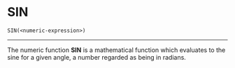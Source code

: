 # SIN

```
SIN(<numeric-expression>)
```

---

The numeric function **SIN** is a mathematical function which evaluates to the sine for a given angle, a number regarded as being in radians.
